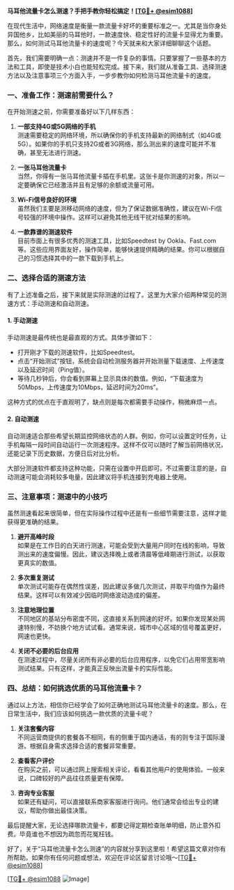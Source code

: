 **马耳他流量卡怎么测速？手把手教你轻松搞定！[[TG💪+ @esim1088](https://t.me/s/esim1088)]**

在现代生活中，网络速度是衡量一款流量卡好坏的重要标准之一。尤其是当你身处异国他乡，比如美丽的马耳他时，一款速度快、稳定性好的流量卡显得尤为重要。那么，如何测试马耳他流量卡的速度呢？今天就来和大家详细聊聊这个话题。

首先，我们需要明确一点：测速并不是一件复杂的事情。只要掌握了一些基本的方法和工具，即使是技术小白也能轻松完成。接下来，我们就从准备工具、选择测速方法以及注意事项三个方面入手，一步步教你如何检测马耳他流量卡的速度。

### **一、准备工作：测速前需要什么？**

在开始测速之前，你需要准备好以下几样东西：

1. **一部支持4G或5G网络的手机**  
   测速需要稳定的网络环境，所以确保你的手机支持最新的网络制式（如4G或5G）。如果你的手机只支持2G或者3G网络，那么测出来的速度可能并不准确，甚至无法进行测速。

2. **一张马耳他流量卡**  
   当然，你得有一张马耳他流量卡插在手机里。这张卡是你测速的对象，所以一定要确保它已经激活并且有足够的余额或流量可用。

3. **Wi-Fi信号良好的环境**  
   虽然我们主要是测移动网络的速度，但为了保证数据准确性，建议在Wi-Fi信号较强的环境中操作。这样可以避免其他无线干扰对结果的影响。

4. **一款靠谱的测速软件**  
   目前市面上有很多优秀的测速工具，比如Speedtest by Ookla、Fast.com等。这些应用界面友好，操作简单，能够快速提供精确的结果。你可以根据自己的习惯选择其中的一款下载到手机上。

### **二、选择合适的测速方法**

有了上述准备之后，接下来就是实际测速的过程了。这里为大家介绍两种常见的测速方式：手动测速和自动测速。

#### **1. 手动测速**

手动测速是最传统也是最直观的方式。具体步骤如下：

- 打开刚才下载的测速软件，比如Speedtest。
- 点击“开始测试”按钮，系统会自动检测服务器并开始测量下载速度、上传速度以及延迟时间（Ping值）。
- 等待几秒钟后，你会看到屏幕上显示具体的数值。例如，“下载速度为50Mbps，上传速度为10Mbps，延迟时间为20ms”。

这种方式的优点在于直观明了，缺点则是每次都需要手动操作，稍微麻烦一点。

#### **2. 自动测速**

自动测速适合那些希望长期监控网络状态的人群。例如，你可以设置定时任务，让手机每隔一段时间自动运行一次测速程序。这样不仅可以随时了解当前网络状况，还能记录下历史数据，方便日后对比分析。

大部分测速软件都支持这种功能，只需在设置中开启即可。不过需要注意的是，自动测速可能会消耗较多电量，因此建议将手机连接到充电器上使用。

### **三、注意事项：测速中的小技巧**

虽然测速看起来很简单，但在实际操作过程中还是有一些细节需要注意，这样才能获得更准确的结果。

1. **避开高峰时段**  
   如果是在工作日的白天进行测速，可能会受到大量用户同时在线的影响，导致测出来的速度偏慢。因此，建议选择晚上或者清晨等低峰期进行测试，以获取更真实的数值。

2. **多次重复测试**  
   单次测试可能存在偶然性误差，因此建议多做几次测试，并取平均值作为最终结果。这样可以有效减少因临时网络波动造成的偏差。

3. **注意地理位置**  
   不同地区的基站分布密度不同，这直接关系到网速的好坏。如果你发现某处网速特别慢，不妨换个地方试试看。通常来说，城市中心区域的信号覆盖更好，网速也更快。

4. **关闭不必要的后台应用**  
   在测速过程中，尽量关闭所有非必要的后台应用程序，以免它们占用带宽影响测试结果。只有这样，才能真正反映出流量卡的实际性能。

### **四、总结：如何挑选优质的马耳他流量卡？**

通过以上方法，相信你已经学会了如何正确地测试马耳他流量卡的速度。那么，在日常生活中，我们应该如何挑选一款优质的流量卡呢？

1. **关注套餐内容**  
   不同运营商提供的套餐各不相同，有的侧重于国内通话，有的则专注于国际漫游。根据自身需求选择合适的套餐非常重要。

2. **查看客户评价**  
   在购买之前，可以通过网上搜索相关评论，看看其他用户的使用体验。一般来说，口碑较好的产品往往质量更有保障。

3. **咨询专业客服**  
   如果还有疑问，可以直接联系商家客服进行询问。他们通常会给出专业的建议，帮助你做出最佳决策。

最后提醒大家，无论选择哪款流量卡，都要记得定期检查账单明细，防止意外扣费。毕竟谁也不想因为疏忽而花冤枉钱。

好了，关于“马耳他流量卡怎么测速”的内容就分享到这里啦！希望这篇文章对你有所帮助。如果你有任何问题或想法，欢迎在评论区留言讨论哦～[[TG💪+ @esim1088](https://t.me/s/esim1088)]  

[[TG💪+ @esim1088](https://t.me/s/esim1088) ![Image](https://i.postimg.cc/4NQfJmqS/Snipaste-2025-05-13-00-14-12.png)]